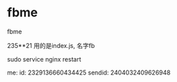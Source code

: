# fbme
fbme

235**21
用的是index.js, 名字fb

sudo service nginx restart

me:
id: 2329136660434425
sendid: 2404032409626948